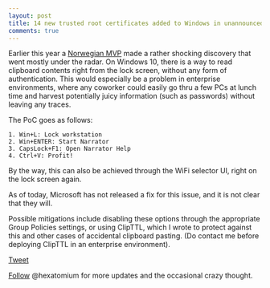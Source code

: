 ```yaml
---
layout: post
title: 14 new trusted root certificates added to Windows in unannounced update
comments: true
---
```


Earlier this year a <A HREF=https://twitter.com/Oddvarmoe>Norwegian MVP</A> made a rather shocking discovery that went mostly under the radar. On Windows 10, there is a way to read clipboard contents right from the lock screen, without any form of authentication. This would especially be a problem in enterprise environments, where any coworker could easily go thru a few PCs at lunch time and harvest potentially juicy information (such as passwords) without leaving any traces.

The PoC goes as follows:

    1. Win+L: Lock workstation
    2. Win+ENTER: Start Narrator
    3. CapsLock+F1: Open Narrator Help
    4. Ctrl+V: Profit!

By the way, this can also be achieved through the WiFi selector UI, right on the lock screen again.

As of today, Microsoft has not released a fix for this issue, and it is not clear that they will.

Possible mitigations include disabling these options through the appropriate Group Policies settings, or using ClipTTL, which I wrote to protect against this and other cases of accidental clipboard pasting.
(Do contact me before deploying ClipTTL in an enterprise environment).


<a href="https://twitter.com/share" class="twitter-share-button" 
data-url="https://hexatomium.github.io/2016/10/11/unannounced-root-cert-update/" data-text="14 new trusted root certificates added to Windows in unannounced update"  data-count="horizontal">Tweet</a>
<script type="text/javascript" src="https://platform.twitter.com/widgets.js"></script>

<A href=https://twitter.com/hexatomium>Follow</A> @hexatomium for more updates and the occasional crazy thought.
